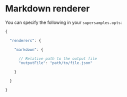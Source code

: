# Markdown renderer

You can specify the following in your `supersamples.opts`:

```js
{

  "renderers": {

    "markdown": {

      // Relative path to the output file
      "outputFile": "path/to/file.json"

    }

  }

}
```
